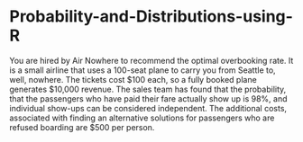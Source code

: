 # Probability-and-Distributions-using-R
You are hired by Air Nowhere to recommend the optimal overbooking rate. It is a small airline that uses a 100-seat plane to carry you from Seattle to, well, nowhere. The tickets cost $100 each, so a fully booked plane generates $10,000 revenue. The sales team has found that the probability, that the passengers who have paid their fare actually show up is 98%, and individual show-ups can be considered independent. The additional costs, associated with finding an alternative solutions for passengers who are refused boarding are $500 per person.
